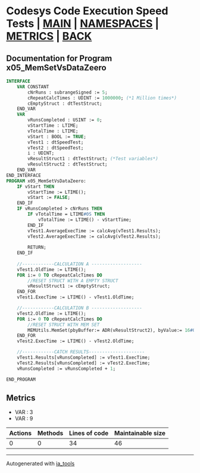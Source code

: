 # Codesys Code Execution Speed Tests | [MAIN] | [NAMESPACES] | [METRICS] | [BACK]  

## Documentation for Program x05_MemSetVsDataZeero  

```pascal
INTERFACE
    VAR CONSTANT
        cNrRuns : subrangeSigned := 5;
        cRepeatCalcTimes : UDINT := 1000000; (*1 Million times*)
        cEmptyStruct : dtTestStruct;
    END_VAR
    VAR 
        vRunsCompleted : USINT := 0;
        vStartTime : LTIME;
        vTotalTime : LTIME;
        vStart : BOOL := TRUE;
        vTest1 : dtSpeedTest;
        vTest2 : dtSpeedTest;
        i : UDINT;
        vResultStruct1 : dtTestStruct; (*Test variables*)
        vResultStruct2 : dtTestStruct;
    END_VAR
END_INTERFACE
PROGRAM x05_MemSetVsDataZeero:
    IF vStart THEN
    	vStartTime := LTIME();
    	vStart := FALSE;
    END_IF
    IF vRunsCompleted > cNrRuns THEN
    	IF vTotalTime = LTIME#0S THEN
    		vTotalTime := LTIME() - vStartTime;
    	END_IF
    	vTest1.AverageExecTime := calcAvg(vTest1.Results);
    	vTest2.AverageExecTime := calcAvg(vTest2.Results);
    	
    	RETURN;
    END_IF
    	
    //------------CALCULATION A -------------------
    vTest1.OldTime := LTIME();
    FOR i:= 0 TO cRepeatCalcTimes DO
    	//RESET STRUCT WITH A EMPTY STRUCT
    	vResultStruct1 := cEmptyStruct;
    END_FOR
    vTest1.ExecTime := LTIME() - vTest1.OldTime;

    //------------CALCULATION B -------------------
    vTest2.OldTime := LTIME();
    FOR i:= 0 TO cRepeatCalcTimes DO
    	//RESET STRUCT WITH MEM SET
    	MEMUtils.MemSet(pbyBuffer:= ADR(vResultStruct2), byValue:= 16#0 , dwSize:= SIZEOF(vResultStruct2));
    END_FOR
    vTest2.ExecTime := LTIME() - vTest2.OldTime;

    //------------CATCH RESULTS---------------------
    vTest1.Results[vRunsCompleted] := vTest1.ExecTime;
    vTest2.Results[vRunsCompleted] := vTest2.ExecTime;
    vRunsCompleted := vRunsCompleted + 1;

END_PROGRAM
```

## Metrics  

- VAR : 3
- VAR : 9

| Actions | Methods | Lines of code | Maintainable size |
| ------- | ------- | ------------- | ----------------- |
| 0 | 0 | 34 | 46 |

---
Autogenerated with [ia_tools](https://github.com/tkucic/ia_tools)  

[MAIN]: ../../../../index_st.md
[NAMESPACES]: ../../nsList_st.md
[METRICS]: ../../../metrics_st.md
[BACK]: ../nsMain_st.md
